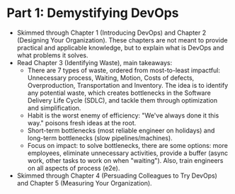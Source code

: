 # Part 1: Demystifying DevOps

- Skimmed through Chapter 1 (Introducing DevOps) and Chapter 2 (Designing Your Organization). These chapters are not meant to provide practical and applicable knowledge, but to explain what is DevOps and what problems it solves.
- Read Chapter 3 (Identifying Waste), main takeaways:
  - There are 7 types of waste, ordered from most-to-least impactful: Unnecessary process, Waiting, Motion, Costs of defects, Overproduction, Transportation and Inventory. The idea is to identify any potential waste, which creates bottlenecks in the Software Delivery Life Cycle (SDLC), and tackle them through optimization and simplification.
  - Habit is the worst enemy of efficiency: "We've always done it this way." poisons fresh ideas at the root.
  - Short-term bottlenecks (most reliable engineer on holidays) and long-term bottlenecks (slow pipelines/machines).
  - Focus on impact: to solve bottlenecks, there are some options: more employees, eliminate unnecessary activities, provide a buffer (async work, other tasks to work on when "waiting"). Also, train engineers on all aspects of process (e2e).
- Skimmed through Chapter 4 (Persuading Colleagues to Try DevOps) and Chapter 5 (Measuring Your Organization).
